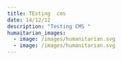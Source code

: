 ```yaml
---
title: TEsting  cms
date: 14/12/12
description: "Testing CMS "
humaitarian_images:
  - image: /images/humanitarian.svg
  - image: /images/humanitarian.svg
---
```

